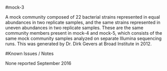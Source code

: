 #mock-3

A mock community composed of 22 bacterial strains represented in equal abundances in two replicate samples, and the same strains represented in uneven abundances in two replicate samples. These are the same community members present in mock-4 and mock-5, which consists of the same mock community samples analyzed on separate Illumina sequencing runs. This was generated by Dr. Dirk Gevers at Broad Institute in 2012.

#Known Issues / Notes

None reported September 2016
